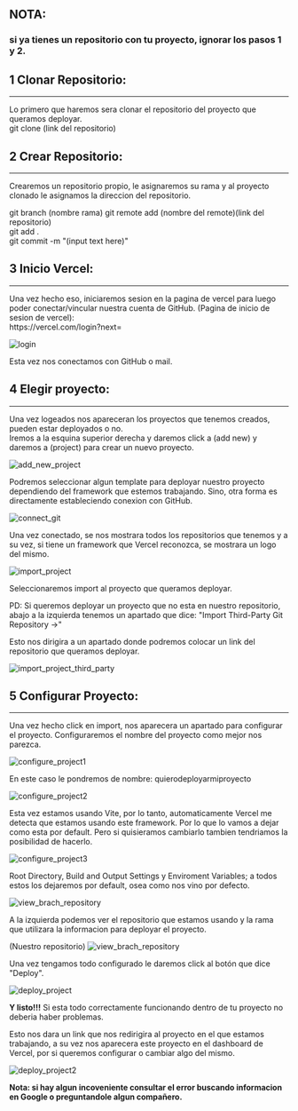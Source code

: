 <h2>NOTA:</h2><h3>si ya tienes un repositorio con tu proyecto, ignorar los pasos 1 y 2.</h3>  

<h2>1 Clonar Repositorio: </h2> 
<hr>
Lo primero que haremos sera clonar el repositorio del proyecto que queramos deployar. <br>
git clone (link del repositorio) <br>


<h2>2 Crear Repositorio: </h2> 
<hr>
Crearemos un repositorio propio, le asignaremos su rama y al proyecto clonado le asignamos la direccion del repositorio. 

git branch (nombre rama)
git remote add (nombre del remote)(link del repositorio) <br>
git add . <br>
git commit -m "(input text here)"
<br>

<h2>3 Inicio Vercel: </h2> 
<hr>
Una vez hecho eso, iniciaremos sesion en la pagina de vercel para luego poder conectar/vincular nuestra cuenta de GitHub. 
(Pagina de inicio de sesion de vercel):<br>
https://vercel.com/login?next=

![login](img/login_vercel.jfif)

Esta vez nos conectamos con GitHub o mail.
<br>


<h2>4 Elegir proyecto: </h2>
<hr>
Una vez logeados nos apareceran los proyectos que tenemos creados, pueden estar deployados o no. <br>
Iremos a la esquina superior derecha y daremos click a (add new) y daremos a (project) para crear un nuevo proyecto. <br>

![add_new_project](img/add_new.jfif)

Podremos seleccionar algun template para deployar nuestro proyecto dependiendo del framework que estemos trabajando. Sino, otra forma es directamente estableciendo conexion con GitHub. <br>

![connect_git](img/connect_git.jfif)

Una vez conectado, se nos mostrara todos los repositorios que tenemos y a su vez, si tiene un framework que Vercel reconozca, se mostrara un logo del mismo. <br>

![import_project](img/import_project.png)

Seleccionaremos import al proyecto que queramos deployar.

PD: Si queremos deployar un proyecto que no esta en nuestro repositorio, abajo a la izquierda tenemos un apartado que dice: "Import Third-Party Git Repository →" 

Esto nos dirigira a un apartado donde podremos colocar un link del repositorio que queramos deployar. 
<br>

![import_project_third_party](img/import_third_party_project.png)

<h2>5 Configurar Proyecto: </h2>
<hr>
Una vez hecho click en import, nos aparecera un apartado para configurar el proyecto.
Configuraremos el nombre del proyecto como mejor nos parezca. <br>

![configure_project1](img/configure_project1.jfif)

En este caso le pondremos de nombre: quierodeployarmiproyecto

![configure_project2](img/configure_project3.jfif)


Esta vez estamos usando Vite, por lo tanto,  automaticamente Vercel me detecta que estamos usando este framework. Por lo que lo vamos a  dejar como esta por default. Pero si quisieramos cambiarlo tambien tendriamos la posibilidad de hacerlo. <br>

![configure_project3](img/configure_project2.jfif)


Root Directory, Build and Output Settings y Enviroment Variables; a todos estos los dejaremos por default, osea como nos vino por defecto. <br>

![view_brach_repository](img/view_branch.png)


A la izquierda podemos ver el repositorio que estamos usando y la rama que utilizara la informacion para deployar el proyecto.<br>

(Nuestro repositorio)
![view_brach_repository](img/view_repository.jfif)

Una vez tengamos todo configurado le daremos click al botón que dice "Deploy".

![deploy_project](img/project_deploy1.jfif)

<b>Y listo!!!</b> Si esta todo correctamente funcionando dentro de tu proyecto no deberia haber problemas.<br>

Esto nos dara un link que nos redirigira al proyecto en el que estamos trabajando, a su vez nos aparecera este proyecto en el dashboard de Vercel, por si queremos configurar o cambiar algo del mismo. 

![deploy_project2](img/project_deploy2.jfif)

<b> Nota: si hay algun incoveniente consultar el error buscando informacion en Google o preguntandole algun compañero. <b>
<br>